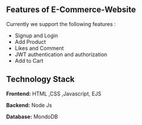 


## Features of E-Commerce-Website
 Currently we support the following features :
* Signup and Login 
* Add Product
* Likes and Comment 
* JWT authentication and authorization
* Add to Cart

## Technology Stack

**Frontend:** HTML ,CSS ,Javascript, EJS

**Backend:** Node Js

**Database:** MondoDB










  
